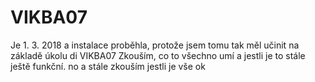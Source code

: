 # VIKBA07
Je 1. 3. 2018 a instalace proběhla, protože jsem tomu tak měl učinit na základě úkolu di VIKBA07
Zkouším, co to všechno umí a jestli je to stále ještě funkční.
no a stále zkouším jestli je vše ok